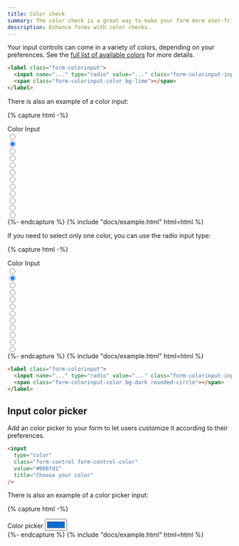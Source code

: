 ```yaml
---
title: Color check
summary: The color check is a great way to make your form more user-friendly and engaging. You can use the color check to create a visually appealing form that will help users make decisions quickly and easily.
description: Enhance forms with color checks.
---
```


Your input controls can come in a variety of colors, depending on your preferences. See the [full list of available colors](/ui/base/colors) for more details.

```html
<label class="form-colorinput">
  <input name="..." type="radio" value="..." class="form-colorinput-input" />
  <span class="form-colorinput-color bg-lime"></span>
</label>
```

There is also an example of a color input:

{% capture html -%}
<div class="mb-3">
  <label class="form-label">Color Input</label>
  <div class="row g-2">
    <div class="col-auto">
      <label class="form-colorinput">
        <input name="color" type="radio" value="dark" class="form-colorinput-input" />
        <span class="form-colorinput-color bg-dark"></span>
      </label>
    </div>
    <div class="col-auto">
      <label class="form-colorinput form-colorinput-light">
        <input name="color" type="radio" value="white" class="form-colorinput-input" checked />
        <span class="form-colorinput-color bg-white"></span>
      </label>
    </div>
    <div class="col-auto">
      <label class="form-colorinput">
        <input name="color" type="radio" value="blue" class="form-colorinput-input" />
        <span class="form-colorinput-color bg-blue"></span>
      </label>
    </div>
    <div class="col-auto">
      <label class="form-colorinput">
        <input name="color" type="radio" value="azure" class="form-colorinput-input" />
        <span class="form-colorinput-color bg-azure"></span>
      </label>
    </div>
    <div class="col-auto">
      <label class="form-colorinput">
        <input name="color" type="radio" value="indigo" class="form-colorinput-input" />
        <span class="form-colorinput-color bg-indigo"></span>
      </label>
    </div>
    <div class="col-auto">
      <label class="form-colorinput">
        <input name="color" type="radio" value="purple" class="form-colorinput-input" />
        <span class="form-colorinput-color bg-purple"></span>
      </label>
    </div>
    <div class="col-auto">
      <label class="form-colorinput">
        <input name="color" type="radio" value="pink" class="form-colorinput-input" />
        <span class="form-colorinput-color bg-pink"></span>
      </label>
    </div>
    <div class="col-auto">
      <label class="form-colorinput">
        <input name="color" type="radio" value="red" class="form-colorinput-input" />
        <span class="form-colorinput-color bg-red"></span>
      </label>
    </div>
    <div class="col-auto">
      <label class="form-colorinput">
        <input name="color" type="radio" value="orange" class="form-colorinput-input" />
        <span class="form-colorinput-color bg-orange"></span>
      </label>
    </div>
    <div class="col-auto">
      <label class="form-colorinput">
        <input name="color" type="radio" value="yellow" class="form-colorinput-input" />
        <span class="form-colorinput-color bg-yellow"></span>
      </label>
    </div>
    <div class="col-auto">
      <label class="form-colorinput">
        <input name="color" type="radio" value="lime" class="form-colorinput-input" />
        <span class="form-colorinput-color bg-lime"></span>
      </label>
    </div>
    <div class="col-auto">
      <label class="form-colorinput">
        <input name="color" type="radio" value="green" class="form-colorinput-input" />
        <span class="form-colorinput-color bg-green"></span>
      </label>
    </div>
  </div>
</div>
{%- endcapture %}
{% include "docs/example.html" html=html %}

If you need to select only one color, you can use the radio input type:


{% capture html -%}
<div class="mb-3">
  <label class="form-label">Color Input</label>
  <div class="row g-2">
    <div class="col-auto">
      <label class="form-colorinput">
        <input name="color-rounded" type="radio" value="dark" class="form-colorinput-input" />
        <span class="form-colorinput-color bg-dark rounded-circle"></span>
      </label>
    </div>
    <div class="col-auto">
      <label class="form-colorinput form-colorinput-light">
        <input
          name="color-rounded"
          type="radio"
          value="white"
          class="form-colorinput-input"
          checked
        />
        <span class="form-colorinput-color bg-white rounded-circle"></span>
      </label>
    </div>
    <div class="col-auto">
      <label class="form-colorinput">
        <input name="color-rounded" type="radio" value="blue" class="form-colorinput-input" />
        <span class="form-colorinput-color bg-blue rounded-circle"></span>
      </label>
    </div>
    <div class="col-auto">
      <label class="form-colorinput">
        <input name="color-rounded" type="radio" value="azure" class="form-colorinput-input" />
        <span class="form-colorinput-color bg-azure rounded-circle"></span>
      </label>
    </div>
    <div class="col-auto">
      <label class="form-colorinput">
        <input name="color-rounded" type="radio" value="indigo" class="form-colorinput-input" />
        <span class="form-colorinput-color bg-indigo rounded-circle"></span>
      </label>
    </div>
    <div class="col-auto">
      <label class="form-colorinput">
        <input name="color-rounded" type="radio" value="purple" class="form-colorinput-input" />
        <span class="form-colorinput-color bg-purple rounded-circle"></span>
      </label>
    </div>
    <div class="col-auto">
      <label class="form-colorinput">
        <input name="color-rounded" type="radio" value="pink" class="form-colorinput-input" />
        <span class="form-colorinput-color bg-pink rounded-circle"></span>
      </label>
    </div>
    <div class="col-auto">
      <label class="form-colorinput">
        <input name="color-rounded" type="radio" value="red" class="form-colorinput-input" />
        <span class="form-colorinput-color bg-red rounded-circle"></span>
      </label>
    </div>
    <div class="col-auto">
      <label class="form-colorinput">
        <input name="color-rounded" type="radio" value="orange" class="form-colorinput-input" />
        <span class="form-colorinput-color bg-orange rounded-circle"></span>
      </label>
    </div>
    <div class="col-auto">
      <label class="form-colorinput">
        <input name="color-rounded" type="radio" value="yellow" class="form-colorinput-input" />
        <span class="form-colorinput-color bg-yellow rounded-circle"></span>
      </label>
    </div>
    <div class="col-auto">
      <label class="form-colorinput">
        <input name="color-rounded" type="radio" value="lime" class="form-colorinput-input" />
        <span class="form-colorinput-color bg-lime rounded-circle"></span>
      </label>
    </div>
    <div class="col-auto">
      <label class="form-colorinput">
        <input name="color-rounded" type="radio" value="green" class="form-colorinput-input" />
        <span class="form-colorinput-color bg-green rounded-circle"></span>
      </label>
    </div>
  </div>
</div>
{%- endcapture %}
{% include "docs/example.html" html=html %}

```html
<label class="form-colorinput">
  <input name="..." type="radio" value="..." class="form-colorinput-input" />
  <span class="form-colorinput-color bg-dark rounded-circle"></span>
</label>
```

## Input color picker

Add an color picker to your form to let users customize it according to their preferences.

```html
<input
  type="color"
  class="form-control form-control-color"
  value="#066fd1"
  title="Choose your color"
/>
```

There is also an example of a color picker input:

{% capture html -%}
<div class="mb-3">
  <label class="form-label">Color picker</label>
  <input
    type="color"
    class="form-control form-control-color"
    value="#066fd1"
    title="Choose your color"
  />
</div>
{%- endcapture %}
{% include "docs/example.html" html=html %}

